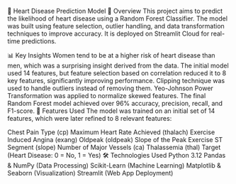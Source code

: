 🏥 Heart Disease Prediction Model
🚀 Overview
This project aims to predict the likelihood of heart disease using a Random Forest Classifier. The model was built using feature selection, outlier handling, and data transformation techniques to improve accuracy. It is deployed on Streamlit Cloud for real-time predictions.

📊 Key Insights
Women tend to be at a higher risk of heart disease than men, which was a surprising insight derived from the data.
The initial model used 14 features, but feature selection based on correlation reduced it to 8 key features, significantly improving performance.
Clipping technique was used to handle outliers instead of removing them.
Yeo-Johnson Power Transformation was applied to normalize skewed features.
The final Random Forest model achieved over 96% accuracy, precision, recall, and F1-score.
📌 Features Used
The model was trained on an initial set of 14 features, which were later refined to 8 relevant features:

Chest Pain Type (cp)
Maximum Heart Rate Achieved (thalach)
Exercise Induced Angina (exang)
Oldpeak (oldpeak)
Slope of the Peak Exercise ST Segment (slope)
Number of Major Vessels (ca)
Thalassemia (thal)
Target (Heart Disease: 0 = No, 1 = Yes)
🛠️ Technologies Used
Python 3.12
Pandas & NumPy (Data Processing)
Scikit-Learn (Machine Learning)
Matplotlib & Seaborn (Visualization)
Streamlit (Web App Deployment)
